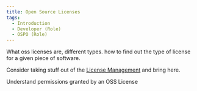 ```yaml
---
title: Open Source Licenses
tags: 
  - Introduction
  - Developer (Role)
  - OSPO (Role)
---
```


What oss licenses are, different types.  how to find out the type of license for a given piece of software.

Consider taking stuff out of the [License Management](../Activities/Level-2/License-Management) and bring here.


Understand permissions granted by an OSS License